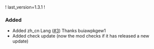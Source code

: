 ! last_version=1.3.1
!
### Added
* Added zh_cn Lang ([#3](https://github.com/vin350/AutoAttack/pull/3)) Thanks buiawpkgew1
* Added check update (now the mod checks if it has released a new update)